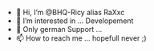 - 👋 Hi, I’m @BHQ-Ricy alias RaXxc
- 👀 I’m interested in ... Developement
- 💞️ Only german Support ...
- 📫 How to reach me ... hopefull never ;)

<!---
BHQ-Ricy/BHQ-Ricy is a ✨ special ✨ repository because its `README.md` (this file) appears on your GitHub profile.
You can click the Preview link to take a look at your changes.
--->
